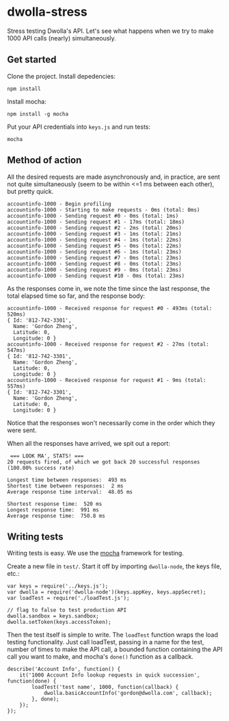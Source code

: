 # dwolla-stress

Stress testing Dwolla's API.  Let's see what happens when we try to make 1000 API calls (nearly) simultaneously.

## Get started
Clone the project.  Install depedencies:

`npm install`

Install mocha:

`npm install -g mocha`

Put your API credentials into `keys.js` and run tests:

`mocha`

## Method of action

All the desired requests are made asynchronously and, in practice, are sent not quite simultaneously (seem to be within <=1 ms between each other), but pretty quick.

```
accountinfo-1000 - Begin profiling
accountinfo-1000 - Starting to make requests - 0ms (total: 0ms)
accountinfo-1000 - Sending request #0 - 0ms (total: 1ms)
accountinfo-1000 - Sending request #1 - 17ms (total: 18ms)
accountinfo-1000 - Sending request #2 - 2ms (total: 20ms)
accountinfo-1000 - Sending request #3 - 1ms (total: 21ms)
accountinfo-1000 - Sending request #4 - 1ms (total: 22ms)
accountinfo-1000 - Sending request #5 - 0ms (total: 22ms)
accountinfo-1000 - Sending request #6 - 1ms (total: 23ms)
accountinfo-1000 - Sending request #7 - 0ms (total: 23ms)
accountinfo-1000 - Sending request #8 - 0ms (total: 23ms)
accountinfo-1000 - Sending request #9 - 0ms (total: 23ms)
accountinfo-1000 - Sending request #10 - 0ms (total: 23ms)
```

As the responses come in, we note the time since the last response, the total elapsed time so far, and the response body:

```
accountinfo-1000 - Received response for request #0 - 493ms (total: 520ms)
{ Id: '812-742-3301',
  Name: 'Gordon Zheng',
  Latitude: 0,
  Longitude: 0 }
accountinfo-1000 - Received response for request #2 - 27ms (total: 547ms)
{ Id: '812-742-3301',
  Name: 'Gordon Zheng',
  Latitude: 0,
  Longitude: 0 }
accountinfo-1000 - Received response for request #1 - 9ms (total: 557ms)
{ Id: '812-742-3301',
  Name: 'Gordon Zheng',
  Latitude: 0,
  Longitude: 0 }
```

Notice that the responses won't necessarily come in the order which they were sent.

When all the responses have arrived, we spit out a report:

```
 === LOOK MA', STATS! ===
20 requests fired, of which we got back 20 successful responses (100.00% success rate)

Longest time between responses:  493 ms
Shortest time between responses:  2 ms
Average response time interval:  48.05 ms

Shortest response time:  520 ms 
Longest response time:  991 ms
Average response time:  750.8 ms
```

## Writing tests

Writing tests is easy.  We use the [mocha](http://visionmedia.github.io/mocha/) framework for testing.  

Create a new file in `test/`.  Start it off by importing `dwolla-node`, the keys file, etc.:

```
var keys = require('../keys.js');
var dwolla = require('dwolla-node')(keys.appKey, keys.appSecret);
var loadTest = require('./loadTest.js');

// flag to false to test production API
dwolla.sandbox = keys.sandbox;
dwolla.setToken(keys.accessToken);
```

Then the test itself is simple to write.  The `loadTest` function wraps the load testing functionality.  Just call loadTest, passing in a name for the test, number of times to make the API call, a bounded function containing the API call you want to make, and mocha's `done()` function as a callback.

```
describe('Account Info', function() {
	it('1000 Account Info lookup requests in quick succession', function(done) {
		loadTest('test name', 1000, function(callback) {
			dwolla.basicAccountInfo('gordon@dwolla.com', callback);
		}, done);
	});
});
```